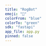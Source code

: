 ```yaml
---
title: "RogBot"
emoji: "🤖"
colorFrom: "blue"
colorTo: "green"
sdk: "fastapi"
app_file: app.py
pinned: false
---
```

